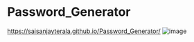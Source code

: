 # Password_Generator
 https://saisanjayterala.github.io/Password_Generator/
![image](https://github.com/user-attachments/assets/8014c6d5-3fd2-422e-81b9-ffd683131227)
